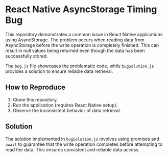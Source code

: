 # React Native AsyncStorage Timing Bug

This repository demonstrates a common issue in React Native applications using AsyncStorage.  The problem occurs when reading data from AsyncStorage before the write operation is completely finished. This can result in null values being returned even though the data has been successfully stored.

The `bug.js` file showcases the problematic code, while `bugSolution.js` provides a solution to ensure reliable data retrieval.

## How to Reproduce

1. Clone this repository.
2. Run the application (requires React Native setup).
3. Observe the inconsistent behavior of data retrieval.

## Solution

The solution implemented in `bugSolution.js` involves using promises and `await` to guarantee that the write operation completes before attempting to read the data. This ensures consistent and reliable data access.